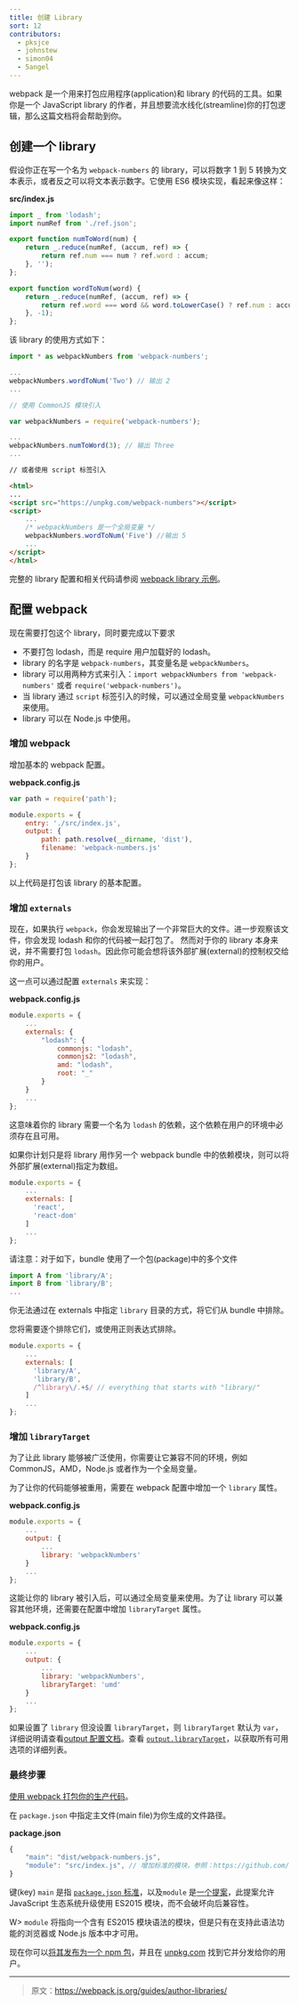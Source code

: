 ```yaml
---
title: 创建 Library
sort: 12
contributors:
  - pksjce
  - johnstew
  - simon04
  - 5angel
---
```


webpack 是一个用来打包应用程序(application)和 library 的代码的工具。如果你是一个 JavaScript library 的作者，并且想要流水线化(streamline)你的打包逻辑，那么这篇文档将会帮助到你。


## 创建一个 library

假设你正在写一个名为 `webpack-numbers` 的 library，可以将数字 1 到 5 转换为文本表示，或者反之可以将文本表示数字。它使用 ES6 模块实现，看起来像这样：

__src/index.js__

```javascript
import _ from 'lodash';
import numRef from './ref.json';

export function numToWord(num) {
    return _.reduce(numRef, (accum, ref) => {
        return ref.num === num ? ref.word : accum;
    }, '');
};

export function wordToNum(word) {
    return _.reduce(numRef, (accum, ref) => {
        return ref.word === word && word.toLowerCase() ? ref.num : accum;
    }, -1);
};
```

该 library 的使用方式如下：

```javascript
import * as webpackNumbers from 'webpack-numbers';

...
webpackNumbers.wordToNum('Two') // 输出 2
...

// 使用 CommonJS 模块引入

var webpackNumbers = require('webpack-numbers');

...
webpackNumbers.numToWord(3); // 输出 Three
...
```

```html
// 或者使用 script 标签引入

<html>
...
<script src="https://unpkg.com/webpack-numbers"></script>
<script>
    ...
    /* webpackNumbers 是一个全局变量 */
    webpackNumbers.wordToNum('Five') //输出 5
    ...
</script>
</html>
```

完整的 library 配置和相关代码请参阅 [webpack library 示例](https://github.com/kalcifer/webpack-library-example)。


## 配置 webpack

现在需要打包这个 library，同时要完成以下要求

  - 不要打包 lodash，而是 require 用户加载好的 lodash。
  - library 的名字是 `webpack-numbers`，其变量名是 `webpackNumbers`。
  - library 可以用两种方式来引入：`import webpackNumbers from 'webpack-numbers'` 或者 `require('webpack-numbers')`。
  - 当 library 通过 `script` 标签引入的时候，可以通过全局变量 `webpackNumbers` 来使用。
  - library 可以在 Node.js 中使用。


### 增加 webpack

增加基本的 webpack 配置。

__webpack.config.js__

```javascript
var path = require('path');

module.exports = {
    entry: './src/index.js',
    output: {
        path: path.resolve(__dirname, 'dist'),
        filename: 'webpack-numbers.js'
    }
};

```

以上代码是打包该 library 的基本配置。


### 增加 `externals`

现在，如果执行 `webpack`，你会发现输出了一个非常巨大的文件。进一步观察该文件，你会发现 lodash 和你的代码被一起打包了。
然而对于你的 library 本身来说，并不需要打包 `lodash`。因此你可能会想将该外部扩展(external)的控制权交给你的用户。

这一点可以通过配置 `externals` 来实现：

__webpack.config.js__

```javascript
module.exports = {
    ...
    externals: {
        "lodash": {
            commonjs: "lodash",
            commonjs2: "lodash",
            amd: "lodash",
            root: "_"
        }
    }
    ...
};
```

这意味着你的 library 需要一个名为 `lodash` 的依赖，这个依赖在用户的环境中必须存在且可用。

如果你计划只是将 library 用作另一个 webpack bundle 中的依赖模块，则可以将外部扩展(external)指定为数组。

```javascript
module.exports = {
    ...
    externals: [
      'react',
      'react-dom'
    ]
    ...
};
```

请注意：对于如下，bundle 使用了一个包(package)中的多个文件

```javascript
import A from 'library/A';
import B from 'library/B';
...
```

你无法通过在 externals 中指定 `library` 目录的方式，将它们从 bundle 中排除。

您将需要逐个排除它们，或使用正则表达式排除。

```javascript
module.exports = {
    ...
    externals: [
      'library/A',
      'library/B',
      /^library\/.+$/ // everything that starts with "library/"
    ]
    ...
};
```

### 增加 `libraryTarget`

为了让此 library 能够被广泛使用，你需要让它兼容不同的环境，例如 CommonJS，AMD，Node.js 或者作为一个全局变量。

为了让你的代码能够被重用，需要在 webpack 配置中增加一个 `library` 属性。

__webpack.config.js__

```javascript
module.exports = {
    ...
    output: {
        ...
        library: 'webpackNumbers'
    }
    ...
};
```

这能让你的 library 被引入后，可以通过全局变量来使用。为了让 library 可以兼容其他环境，还需要在配置中增加 `libraryTarget` 属性。

__webpack.config.js__

```javascript
module.exports = {
    ...
    output: {
        ...
        library: 'webpackNumbers',
        libraryTarget: 'umd'
    }
    ...
};
```

如果设置了 `library` 但没设置 `libraryTarget`，则 `libraryTarget` 默认为 `var`，详细说明请查看[output 配置文档](/configuration/output)。查看 [`output.libraryTarget`](/configuration/output#output-librarytarget)，以获取所有可用选项的详细列表。


### 最终步骤

[使用 webpack 打包你的生产代码](/guides/production)。

在 `package.json` 中指定主文件(main file)为你生成的文件路径。

__package.json__

```javascript
{
    "main": "dist/webpack-numbers.js",
    "module": "src/index.js", // 增加标准的模块，参照：https://github.com/dherman/defense-of-dot-js/blob/master/proposal.md#typical-usage
}
```

键(key) `main` 是指 [`package.json` 标准](https://docs.npmjs.com/files/package.json#main)，以及`module` 是[一个](https://github.com/dherman/defense-of-dot-js/blob/master/proposal.md)[提案](https://github.com/rollup/rollup/wiki/pkg.module)，此提案允许 JavaScript 生态系统升级使用 ES2015 模块，而不会破坏向后兼容性。

W> `module` 将指向一个含有 ES2015 模块语法的模块，但是只有在支持此语法功能的浏览器或 Node.js 版本中才可用。

现在你可以[将其发布为一个 npm 包](https://docs.npmjs.com/getting-started/publishing-npm-packages)，并且在 [unpkg.com](https://unpkg.com/#/) 找到它并分发给你的用户。

***

> 原文：https://webpack.js.org/guides/author-libraries/
